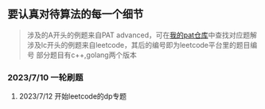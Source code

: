 ## 要认真对待算法的每一个细节
> 涉及的A开头的例题来自PAT advanced，可在[我的pat仓库](https://github.com/SeeYouStellar/PAT)中查找对应题解
> 涉及lc开头的例题来自leetcode，其后的编号即为leetcode平台里的题目编号
> 部分题目有c++,golang两个版本

### 2023/7/10 一轮刷题

1. 2023/7/12 开始leetcode的dp专题
